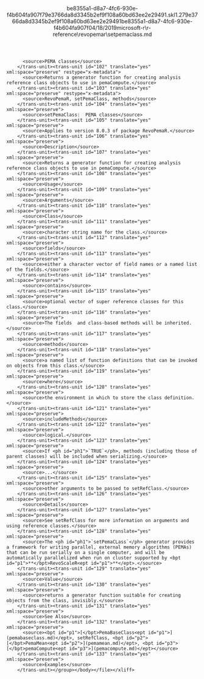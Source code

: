 <?xml version="1.0"?><xliff version="1.2" xmlns="urn:oasis:names:tc:xliff:document:1.2" xmlns:xsi="http://www.w3.org/2001/XMLSchema-instance" xsi:schemaLocation="urn:oasis:names:tc:xliff:document:1.2 xliff-core-1.2-transitional.xsd"><file datatype="xml" original="setpemaclass.md" source-language="en-US" target-language="en-US"><header><tool tool-id="mdxliff" tool-name="mdxliff" tool-version="1.0-d1654b2" tool-company="Microsoft" /><xliffext:skl_file_name xmlns:xliffext="urn:microsoft:content:schema:xliffextensions">be8355a1-d8a7-4fc6-930e-f4b604fa907f79e3766da8d3345b2ef9f108a60bd63ee2e29491.skl</xliffext:skl_file_name><xliffext:version xmlns:xliffext="urn:microsoft:content:schema:xliffextensions">1.2</xliffext:version><xliffext:ms.openlocfilehash xmlns:xliffext="urn:microsoft:content:schema:xliffextensions">79e3766da8d3345b2ef9f108a60bd63ee2e29491</xliffext:ms.openlocfilehash><xliffext:ms.sourcegitcommit xmlns:xliffext="urn:microsoft:content:schema:xliffextensions">be8355a1-d8a7-4fc6-930e-f4b604fa907f</xliffext:ms.sourcegitcommit><xliffext:ms.lasthandoff xmlns:xliffext="urn:microsoft:content:schema:xliffextensions">04/18/2019</xliffext:ms.lasthandoff><xliffext:ms.openlocfilepath xmlns:xliffext="urn:microsoft:content:schema:xliffextensions">microsoft-r\r-reference\revopemar\setpemaclass.md</xliffext:ms.openlocfilepath></header><body><group id="content" extype="content"><trans-unit id="101" translate="yes" xml:space="preserve" restype="x-metadata">
          <source>PEMA classes</source>
        </trans-unit><trans-unit id="102" translate="yes" xml:space="preserve" restype="x-metadata">
          <source>Returns a generator function for creating analysis reference class objects to use in pemaCompute.</source>
        </trans-unit><trans-unit id="103" translate="yes" xml:space="preserve" restype="x-metadata">
          <source>RevoPemaR, setPemaClass, methods</source>
        </trans-unit><trans-unit id="104" translate="yes" xml:space="preserve">
          <source>setPemaClass:  PEMA classes</source>
        </trans-unit><trans-unit id="105" translate="yes" xml:space="preserve">
          <source>Applies to version 8.0.3 of package RevoPemaR.</source>
        </trans-unit><trans-unit id="106" translate="yes" xml:space="preserve">
          <source>Description</source>
        </trans-unit><trans-unit id="107" translate="yes" xml:space="preserve">
          <source>Returns a generator function for creating analysis reference class objects to use in pemaCompute.</source>
        </trans-unit><trans-unit id="108" translate="yes" xml:space="preserve">
          <source>Usage</source>
        </trans-unit><trans-unit id="109" translate="yes" xml:space="preserve">
          <source>Arguments</source>
        </trans-unit><trans-unit id="110" translate="yes" xml:space="preserve">
          <source>Class</source>
        </trans-unit><trans-unit id="111" translate="yes" xml:space="preserve">
          <source>character string name for the class.</source>
        </trans-unit><trans-unit id="112" translate="yes" xml:space="preserve">
          <source>fields</source>
        </trans-unit><trans-unit id="113" translate="yes" xml:space="preserve">
          <source>either a character vector of field names or a named list of the fields.</source>
        </trans-unit><trans-unit id="114" translate="yes" xml:space="preserve">
          <source>contains</source>
        </trans-unit><trans-unit id="115" translate="yes" xml:space="preserve">
          <source>optional vector of super reference classes for this class.</source>
        </trans-unit><trans-unit id="116" translate="yes" xml:space="preserve">
          <source>The fields  and class-based methods will be inherited.</source>
        </trans-unit><trans-unit id="117" translate="yes" xml:space="preserve">
          <source>methods</source>
        </trans-unit><trans-unit id="118" translate="yes" xml:space="preserve">
          <source>a named list of function definitions that can be invoked on objects from this class.</source>
        </trans-unit><trans-unit id="119" translate="yes" xml:space="preserve">
          <source>where</source>
        </trans-unit><trans-unit id="120" translate="yes" xml:space="preserve">
          <source>the environment in which to store the class definition.</source>
        </trans-unit><trans-unit id="121" translate="yes" xml:space="preserve">
          <source>includeMethods</source>
        </trans-unit><trans-unit id="122" translate="yes" xml:space="preserve">
          <source>logical.</source>
        </trans-unit><trans-unit id="123" translate="yes" xml:space="preserve">
          <source>If <ph id="ph1">`TRUE`</ph>, methods (including those of parent classes) will be included when serializing.</source>
        </trans-unit><trans-unit id="124" translate="yes" xml:space="preserve">
          <source>...</source>
        </trans-unit><trans-unit id="125" translate="yes" xml:space="preserve">
          <source>other arguments to be passed to setRefClass.</source>
        </trans-unit><trans-unit id="126" translate="yes" xml:space="preserve">
          <source>Details</source>
        </trans-unit><trans-unit id="127" translate="yes" xml:space="preserve">
          <source>See setRefClass for more information on arguments and using reference classes.</source>
        </trans-unit><trans-unit id="128" translate="yes" xml:space="preserve">
          <source>The <ph id="ph1">`setPemaCLass`</ph> generator provides a framework for writing parallel, external memory algorithms (PEMAs) that can be run serially on a single computer, and will be automatically parallelized when run on cluster supported by <bpt id="p1">**</bpt>RevoScaleR<ept id="p1">**</ept>.</source>
        </trans-unit><trans-unit id="129" translate="yes" xml:space="preserve">
          <source>Value</source>
        </trans-unit><trans-unit id="130" translate="yes" xml:space="preserve">
          <source>returns a generator function suitable for creating objects from the class, invisibly.</source>
        </trans-unit><trans-unit id="131" translate="yes" xml:space="preserve">
          <source>See Also</source>
        </trans-unit><trans-unit id="132" translate="yes" xml:space="preserve">
          <source><bpt id="p1">[</bpt>PemaBaseClass<ept id="p1">](pemabaseclass.md)</ept>, setRefClass, <bpt id="p2">[</bpt>PemaMean<ept id="p2">](pemamean.md)</ept>, <bpt id="p3">[</bpt>pemaCompute<ept id="p3">](pemacompute.md)</ept></source>
        </trans-unit><trans-unit id="133" translate="yes" xml:space="preserve">
          <source>Examples</source>
        </trans-unit></group></body></file></xliff>